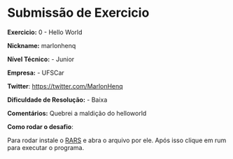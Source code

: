 # Submissão de Exercicio

**Exercicio:** 0 - Hello World

**Nickname:** marlonhenq

**Nível Técnico:** - Junior

**Empresa:** - UFSCar

**Twitter**: https://twitter.com/MarlonHenq

**Dificuldade de Resolução:** - Baixa

**Comentários:** Quebrei a maldição do helloworld

**Como rodar o desafio**:

Para rodar instale o [RARS](https://github.com/TheThirdOne/rars) e abra o arquivo por ele.
Após isso clique em rum para executar o programa. 